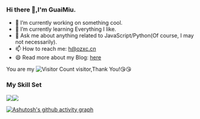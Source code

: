 ### Hi there 👋,I'm GuaiMiu.

- 🔭 I’m currently working on something cool.
- 🌱 I’m currently learning Everything I like.
- 💬 Ask me about anything related to JavaScript/Python(Of course, I may not necessarily).
- 📫 How to reach me: h@ozxc.cn
- 😄 Read more about my Blog: [here](https://ozxc.cn)

You are my ![Visitor Count](https://profile-counter.glitch.me/GuaiMiu/count.svg) visitor,Thank You!:kissing_heart::kissing_heart:

### My Skill Set

![](https://img.shields.io/badge/JavaScript-ED8B00?style=for-the-badge&logo=JavaScript&logoColor=white)![](https://img.shields.io/badge/Python-3776AB?style=for-the-badge&logo=python&logoColor=white)

[![Ashutosh's github activity graph](https://github-readme-activity-graph.vercel.app/graph?username=GuaiMiu&custom_title=This%20is%20a%20title&hide_border=true&theme=vue)](https://github.com/GuaiMiu)

